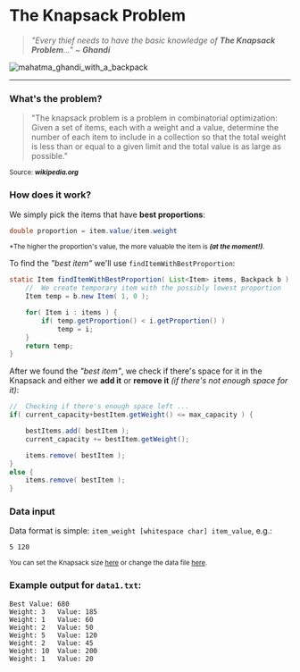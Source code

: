 # The Knapsack Problem
> _"Every thief needs to have the basic knowledge of **The Knapsack Problem**..."_ ~ ***Ghandi***

![mahatma_ghandi_with_a_backpack](https://user-images.githubusercontent.com/105242009/178107000-e69c3b64-c56e-4c64-9164-8f71104c2fc5.jpg)

---

### What's the problem?
> "The knapsack problem is a problem in combinatorial optimization: Given a set of items, each with a weight and a value, determine the number of each item to include
> in a collection so that the total weight is less than or equal to a given limit and the total value is as large as possible."

<sup>Source: ***wikipedia.org***</sup>

### How does it work?
We simply pick the items that have **best proportions**:

```java
double proportion = item.value/item.weight
```
<sup>*The higher the proportion's value, the more valuable the item is ***(at the moment!)***.</sup>

To find the _"best item"_ we'll use `findItemWithBestProportion`:

```java
static Item findItemWithBestProportion( List<Item> items, Backpack b ) {
    //  We create temporary item with the possibly lowest proportion
    Item temp = b.new Item( 1, 0 );

    for( Item i : items ) {
        if( temp.getProportion() < i.getProportion() )
            temp = i;
    }
    return temp;
}
```

After we found the _"best item"_, we check if there's space for it in the Knapsack and either we **add it** or **remove it** _(if there's not enough space for it)_:

```java
//  Checking if there's enough space left ...
if( current_capacity+bestItem.getWeight() <= max_capacity ) {

    bestItems.add( bestItem );
    current_capacity += bestItem.getWeight();

    items.remove( bestItem );
}
else {
    items.remove( bestItem );
}
```
### Data input
Data format is simple: `item_weight [whitespace char] item_value`, e.g.:

```
5 120
```

<sup>You can set the Knapsack size [here](https://github.com/frieZZerr/Greedy-Algorithms/blob/main/Backpack/Backpack.java#L11) or change the data file [here](https://github.com/frieZZerr/Greedy-Algorithms/blob/main/Backpack/Backpack.java#L75).</sup>

### Example output for `data1.txt`:

```
Best Value: 680
Weight: 3	Value: 185
Weight: 1	Value: 60
Weight: 2	Value: 50
Weight: 5	Value: 120
Weight: 2	Value: 45
Weight: 10	Value: 200
Weight: 1	Value: 20
```
